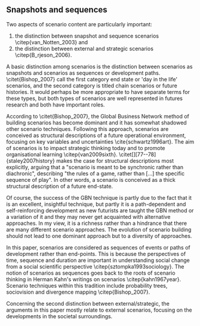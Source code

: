## Snapshots and sequences

Two aspects of scenario content are particularly important:

1. the distinction between snapshot and sequence scenarios \citep{van_Notten_2003} and
2. the distinction between external and strategic scenarios \citep{B_rjeson_2006}.

A basic distinction among scenarios is the distinction between scenarios as snapshots and scenarios as sequences or development paths. \citet{Bishop_2007} call the first category end state or 'day in the life' scenarios, and the second category is titled chain scenarios or future histories. It would perhaps be more appropriate to have separate terms for these types, but both types of scenarios are well represented in futures research and both have important roles.

According to \citet{Bishop_2007}, the Global Business Network method of building scenarios has become dominant and it has somewhat shadowed other scenario techniques. Following this approach, scenarios are conceived as structural descriptions of a future operational environment, focusing on key variables and uncertainties \cite{schwartz1996art}. The aim of scenarios is to impact strategic thinking today and to promote organisational learning \citep{van2009sixth}. \citet[][77--78]{staley2007history} makes the case for structural descriptions most explicitly, arguing that a "scenario is meant to be synchronic rather than diachronic", describing "the rules of a game, rather than [...] the specific sequence of play". In other words, a scenario is conceived as a thick structural description of a future end-state.

Of course, the success of the GBN technique is partly due to the fact that it is an excellent, insightful technique, but partly it is a path-dependent and self-reinforcing development as new futurists are taught the GBN method or a variation of it and they may never get acquainted with alternative approaches. In my view, it is a richness rather than a hindrance that there are many different scenario approaches. The evolution of scenario building should not lead to one dominant approach but to a diversity of approaches.

In this paper, scenarios are considered as sequences of events or paths of development rather than end-points. This is because the perspectives of time, sequence and duration are important in understanding social change from a social scientific perspective \citep{sztompka1993sociology}. The notion of scenarios as sequences goes back to the roots of scenario thinking in Herman Kahn's writings on scenarios \citep{kahn1967year}.
Scenario techniques within this tradition include probability trees, sociovision and divergence mapping \citep{Bishop_2007}.

Concerning the second distinction between external/strategic, the arguments in this paper mostly relate to external scenarios, focusing on the developments in the societal surroundings.